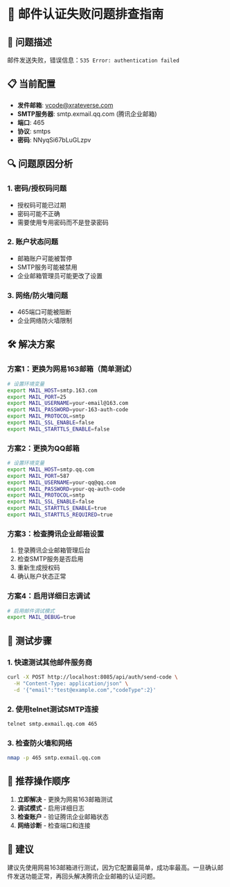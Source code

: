 # 🔧 邮件认证失败问题排查指南

## 🚨 问题描述
邮件发送失败，错误信息：`535 Error: authentication failed`

## 📋 当前配置
- **发件邮箱**: vcode@xrateverse.com
- **SMTP服务器**: smtp.exmail.qq.com (腾讯企业邮箱)
- **端口**: 465
- **协议**: smtps
- **密码**: NNyqSi67bLuGLzpv

## 🔍 问题原因分析

### 1. 密码/授权码问题
- 授权码可能已过期
- 密码可能不正确
- 需要使用专用密码而不是登录密码

### 2. 账户状态问题
- 邮箱账户可能被暂停
- SMTP服务可能被禁用
- 企业邮箱管理员可能更改了设置

### 3. 网络/防火墙问题
- 465端口可能被阻断
- 企业网络防火墙限制

## 🛠️ 解决方案

### 方案1：更换为网易163邮箱（简单测试）
```bash
# 设置环境变量
export MAIL_HOST=smtp.163.com
export MAIL_PORT=25
export MAIL_USERNAME=your-email@163.com
export MAIL_PASSWORD=your-163-auth-code
export MAIL_PROTOCOL=smtp
export MAIL_SSL_ENABLE=false
export MAIL_STARTTLS_ENABLE=false
```

### 方案2：更换为QQ邮箱
```bash
# 设置环境变量
export MAIL_HOST=smtp.qq.com
export MAIL_PORT=587
export MAIL_USERNAME=your-qq@qq.com
export MAIL_PASSWORD=your-qq-auth-code
export MAIL_PROTOCOL=smtp
export MAIL_SSL_ENABLE=false
export MAIL_STARTTLS_ENABLE=true
export MAIL_STARTTLS_REQUIRED=true
```

### 方案3：检查腾讯企业邮箱设置
1. 登录腾讯企业邮箱管理后台
2. 检查SMTP服务是否启用
3. 重新生成授权码
4. 确认账户状态正常

### 方案4：启用详细日志调试
```bash
# 启用邮件调试模式
export MAIL_DEBUG=true
```

## 🧪 测试步骤

### 1. 快速测试其他邮件服务商
```bash
curl -X POST http://localhost:8085/api/auth/send-code \
  -H "Content-Type: application/json" \
  -d '{"email":"test@example.com","codeType":2}'
```

### 2. 使用telnet测试SMTP连接
```bash
telnet smtp.exmail.qq.com 465
```

### 3. 检查防火墙和网络
```bash
nmap -p 465 smtp.exmail.qq.com
```

## 📝 推荐操作顺序

1. **立即解决** - 更换为网易163邮箱测试
2. **调试模式** - 启用详细日志
3. **检查账户** - 验证腾讯企业邮箱状态
4. **网络诊断** - 检查端口和连接

## 🎯 建议
建议先使用网易163邮箱进行测试，因为它配置最简单，成功率最高。一旦确认邮件发送功能正常，再回头解决腾讯企业邮箱的认证问题。